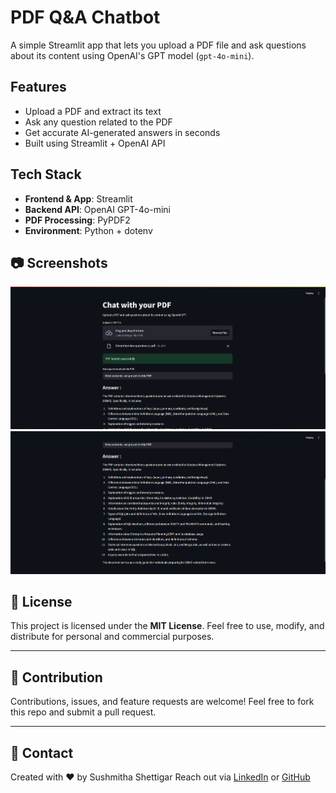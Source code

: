 # PDF Q&A Chatbot

A simple Streamlit app that lets you upload a PDF file and ask questions about its content using OpenAI's GPT model (`gpt-4o-mini`).

## Features

- Upload a PDF and extract its text
- Ask any question related to the PDF
- Get accurate AI-generated answers in seconds
- Built using Streamlit + OpenAI API

## Tech Stack

- **Frontend & App**: Streamlit
- **Backend API**: OpenAI GPT-4o-mini
- **PDF Processing**: PyPDF2
- **Environment**: Python + dotenv

## 📷 Screenshots

![Uploading File](./Outputs/Question.png)  
![Chatbot Answer](./Outputs/Answer.png)

## 📝 License

This project is licensed under the **MIT License**.
Feel free to use, modify, and distribute for personal and commercial purposes.

---

## 🙌 Contribution

Contributions, issues, and feature requests are welcome!
Feel free to fork this repo and submit a pull request.

---

## 💬 Contact

Created with ❤️ by Sushmitha Shettigar
Reach out via [LinkedIn](https://www.linkedin.com/in/sushmithashettigar/) or [GitHub](https://github.com/sushmithashettigar29)

```

```
